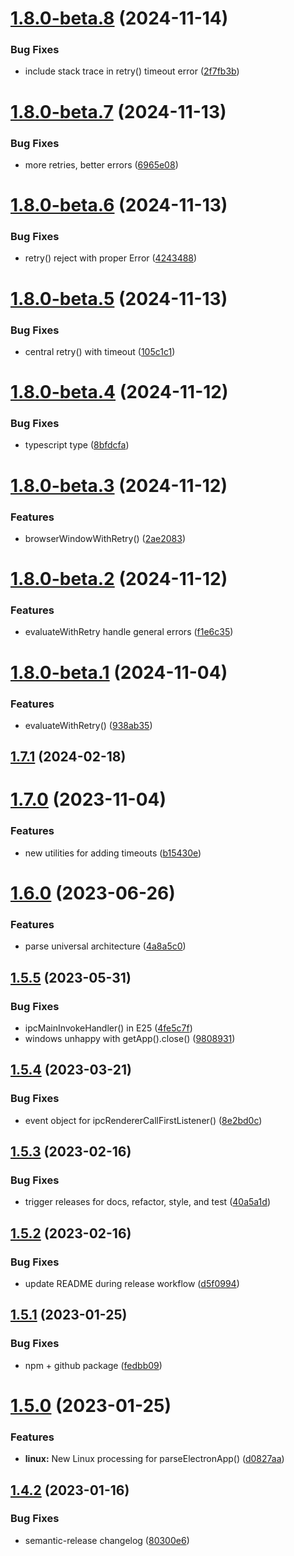# [1.8.0-beta.8](https://github.com/spaceagetv/electron-playwright-helpers/compare/v1.8.0-beta.7...v1.8.0-beta.8) (2024-11-14)


### Bug Fixes

* include stack trace in retry() timeout error ([2f7fb3b](https://github.com/spaceagetv/electron-playwright-helpers/commit/2f7fb3b4fcf49aed71d9446e77e87c33cbb93c60))

# [1.8.0-beta.7](https://github.com/spaceagetv/electron-playwright-helpers/compare/v1.8.0-beta.6...v1.8.0-beta.7) (2024-11-13)


### Bug Fixes

* more retries, better errors ([6965e08](https://github.com/spaceagetv/electron-playwright-helpers/commit/6965e08dbd4e359963a1c57fe28822cc14fbc5b3))

# [1.8.0-beta.6](https://github.com/spaceagetv/electron-playwright-helpers/compare/v1.8.0-beta.5...v1.8.0-beta.6) (2024-11-13)


### Bug Fixes

* retry() reject with proper Error ([4243488](https://github.com/spaceagetv/electron-playwright-helpers/commit/4243488d783496ba432bf91f8ddfb611385157c3))

# [1.8.0-beta.5](https://github.com/spaceagetv/electron-playwright-helpers/compare/v1.8.0-beta.4...v1.8.0-beta.5) (2024-11-13)


### Bug Fixes

* central retry() with timeout ([105c1c1](https://github.com/spaceagetv/electron-playwright-helpers/commit/105c1c1bfaf25f908200135eee131d569367e955))

# [1.8.0-beta.4](https://github.com/spaceagetv/electron-playwright-helpers/compare/v1.8.0-beta.3...v1.8.0-beta.4) (2024-11-12)


### Bug Fixes

* typescript type ([8bfdcfa](https://github.com/spaceagetv/electron-playwright-helpers/commit/8bfdcfa3d33f12cf05f6d765390ff6ef89d9bf02))

# [1.8.0-beta.3](https://github.com/spaceagetv/electron-playwright-helpers/compare/v1.8.0-beta.2...v1.8.0-beta.3) (2024-11-12)


### Features

* browserWindowWithRetry() ([2ae2083](https://github.com/spaceagetv/electron-playwright-helpers/commit/2ae20832821171008ec5df5b6536b46d0f7ef9b1))

# [1.8.0-beta.2](https://github.com/spaceagetv/electron-playwright-helpers/compare/v1.8.0-beta.1...v1.8.0-beta.2) (2024-11-12)


### Features

* evaluateWithRetry handle general errors ([f1e6c35](https://github.com/spaceagetv/electron-playwright-helpers/commit/f1e6c3562b6f083f387f3c5162f81baba2e30cea))

# [1.8.0-beta.1](https://github.com/spaceagetv/electron-playwright-helpers/compare/v1.7.1...v1.8.0-beta.1) (2024-11-04)


### Features

* evaluateWithRetry() ([938ab35](https://github.com/spaceagetv/electron-playwright-helpers/commit/938ab356f79b1d68de9db769bc36ef79e9bb2c89))

## [1.7.1](https://github.com/spaceagetv/electron-playwright-helpers/compare/v1.7.0...v1.7.1) (2024-02-18)

# [1.7.0](https://github.com/spaceagetv/electron-playwright-helpers/compare/v1.6.0...v1.7.0) (2023-11-04)


### Features

* new utilities for adding timeouts ([b15430e](https://github.com/spaceagetv/electron-playwright-helpers/commit/b15430e8e7faf651e45a01cfe007e65d0aca98ba))

# [1.6.0](https://github.com/spaceagetv/electron-playwright-helpers/compare/v1.5.5...v1.6.0) (2023-06-26)


### Features

* parse universal architecture ([4a8a5c0](https://github.com/spaceagetv/electron-playwright-helpers/commit/4a8a5c0ac1e9948c67aa26ee5dae581a8988141a))

## [1.5.5](https://github.com/spaceagetv/electron-playwright-helpers/compare/v1.5.4...v1.5.5) (2023-05-31)


### Bug Fixes

* ipcMainInvokeHandler() in E25 ([4fe5c7f](https://github.com/spaceagetv/electron-playwright-helpers/commit/4fe5c7f885f215d7fb3e688db1952341c0ed03f3))
* windows unhappy with getApp().close() ([9808931](https://github.com/spaceagetv/electron-playwright-helpers/commit/98089312bd21e7650278f26904cb53592380c390))

## [1.5.4](https://github.com/spaceagetv/electron-playwright-helpers/compare/v1.5.3...v1.5.4) (2023-03-21)


### Bug Fixes

* event object for ipcRendererCallFirstListener() ([8e2bd0c](https://github.com/spaceagetv/electron-playwright-helpers/commit/8e2bd0c81ca1667762cb05f8d137396922505519))

## [1.5.3](https://github.com/spaceagetv/electron-playwright-helpers/compare/v1.5.2...v1.5.3) (2023-02-16)


### Bug Fixes

* trigger releases for docs, refactor, style, and test ([40a5a1d](https://github.com/spaceagetv/electron-playwright-helpers/commit/40a5a1d3ee8d4dde3a878f17bd9e5f44efd8e146))

## [1.5.2](https://github.com/spaceagetv/electron-playwright-helpers/compare/v1.5.1...v1.5.2) (2023-02-16)


### Bug Fixes

* update README during release workflow ([d5f0994](https://github.com/spaceagetv/electron-playwright-helpers/commit/d5f099417abc104156b9f2b74caf1093aa59b111))

## [1.5.1](https://github.com/spaceagetv/electron-playwright-helpers/compare/v1.5.0...v1.5.1) (2023-01-25)


### Bug Fixes

* npm + github package ([fedbb09](https://github.com/spaceagetv/electron-playwright-helpers/commit/fedbb09a64d53c97c1ea80076383fda8879f03bf))

# [1.5.0](https://github.com/spaceagetv/electron-playwright-helpers/compare/v1.4.2...v1.5.0) (2023-01-25)


### Features

* **linux:** New Linux processing for parseElectronApp() ([d0827aa](https://github.com/spaceagetv/electron-playwright-helpers/commit/d0827aa71bcfd48bc819bba83b8c8a05035b8ae0))

## [1.4.2](https://github.com/spaceagetv/electron-playwright-helpers/compare/v1.4.1...v1.4.2) (2023-01-16)


### Bug Fixes

* semantic-release changelog ([80300e6](https://github.com/spaceagetv/electron-playwright-helpers/commit/80300e660dd9afff84984395970d87242a9fe25b))
